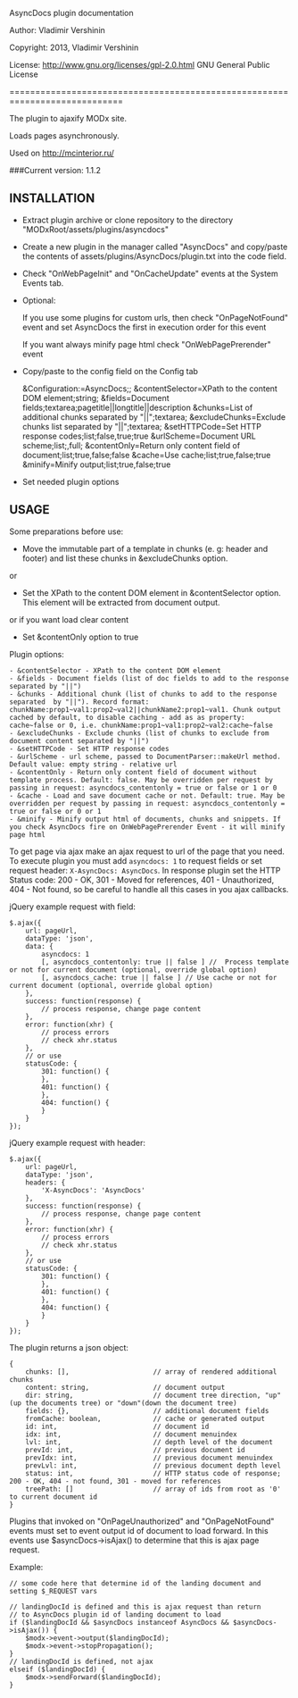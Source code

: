 AsyncDocs plugin documentation

Author: Vladimir Vershinin

Copyright: 2013, Vladimir Vershinin

License: http://www.gnu.org/licenses/gpl-2.0.html GNU General Public License

============================================================================

The plugin to ajaxify MODx site.

Loads pages asynchronously.

Used on http://mcinterior.ru/

###Current version: 1.1.2

INSTALLATION
--------------------------------------------------------------------------
- Extract plugin archive or clone repository to the directory "MODxRoot/assets/plugins/asyncdocs"

- Create a new plugin in the manager called "AsyncDocs" and copy/paste the contents of assets/plugins/AsyncDocs/plugin.txt
into the code field.

- Check "OnWebPageInit" and "OnCacheUpdate" events at the System Events tab.

- Optional:

    If you use some plugins for custom urls, then check "OnPageNotFound" event and set AsyncDocs the first in execution order for this event
    
    If you want always minify page html check "OnWebPagePrerender" event

- Copy/paste to the config field on the Config tab

    &Configuration:=AsyncDocs;; &contentSelector=XPath to the content DOM element;string; &fields=Document fields;textarea;pagetitle||longtitle||description &chunks=List of additional chunks separated by "||";textarea; &excludeChunks=Exclude chunks list separated by "||";textarea; &setHTTPCode=Set HTTP response codes;list;false,true;true &urlScheme=Document URL scheme;list;,full; &contentOnly=Return only content field of document;list;true,false;false &cache=Use cache;list;true,false;true &minify=Minify output;list;true,false;true

- Set needed plugin options

USAGE
--------------------------------------------------------------------------
Some preparations before use:
- Move the immutable part of a template in chunks (e. g: header and footer) and list these chunks in &excludeChunks option.

or

- Set the XPath to the content DOM element in &contentSelector option. This element will be extracted from document output.
 
or if you want load clear content

- Set &contentOnly option to true

Plugin options:
    
    - &contentSelector - XPath to the content DOM element
    - &fields - Document fields (list of doc fields to add to the response separated by "||")
    - &chunks - Additional chunk (list of chunks to add to the response separated  by "||"). Record format: chunkName:prop1~val1:prop2~val2||chunkName2:prop1~val1. Chunk output cached by default, to disable caching - add as as property: cache~false or 0, i.e. chunkName:prop1~val1:prop2~val2:cache~false
    - &excludeChunks - Exclude chunks (list of chunks to exclude from document content separated by "||")
    - &setHTTPCode - Set HTTP response codes
    - &urlScheme - url scheme, passed to DocumentParser::makeUrl method. Default value: empty string - relative url
    - &contentOnly - Return only content field of document without template process. Default: false. May be overridden per request by passing in request: asyncdocs_contentonly = true or false or 1 or 0
    - &cache - Load and save document cache or not. Default: true. May be overridden per request by passing in request: asyncdocs_contentonly = true or false or 0 or 1
    - &minify - Minify output html of documents, chunks and snippets. If you check AsyncDocs fire on OnWebPagePrerender Event - it will minify page html

To get page via ajax make an ajax request to url of the page that you need. To execute plugin you must add `asyncdocs: 1` to request fields or set
request header: `X-AsyncDocs: AsyncDocs`. 
In response plugin set the HTTP Status code: 200 - OK, 301 - Moved for references, 401 - Unauthorized, 404 - Not found, so be careful to handle all this cases in you ajax callbacks.

jQuery example request with field:

    $.ajax({
        url: pageUrl,
        dataType: 'json',
        data: {
            asyncdocs: 1
            [, asyncdocs_contentonly: true || false ] //  Process template or not for current document (optional, override global option)
            [, asyncdocs_cache: true || false ] // Use cache or not for current document (optional, override global option)
        },
        success: function(response) {
            // process response, change page content
        },
        error: function(xhr) {
            // process errors
            // check xhr.status
        },
        // or use
        statusCode: {
            301: function() {
            },
            401: function() {
            },
            404: function() {
            }
        }
    });

jQuery example request with header:

    $.ajax({
        url: pageUrl,
        dataType: 'json',
        headers: {
            'X-AsyncDocs': 'AsyncDocs'
        },
        success: function(response) {
            // process response, change page content
        },
        error: function(xhr) {
            // process errors
            // check xhr.status
        },
        // or use
        statusCode: {
            301: function() {
            },
            401: function() {
            },
            404: function() {
            }
        }
    });


The plugin returns a json object:

    {
        chunks: [],                     // array of rendered additional chunks
        content: string,                // document output
        dir: string,                    // document tree direction, "up"(up the documents tree) or "down"(down the document tree)
        fields: {},                     // additional document fields
        fromCache: boolean,             // cache or generated output
        id: int,                        // document id
        idx: int,                       // document menuindex
        lvl: int,                       // depth level of the document
        prevId: int,                    // previous document id
        prevIdx: int,                   // previous document menuindex
        prevLvl: int,                   // previous document depth level
        status: int,                    // HTTP status code of response; 200 - OK, 404 - not found, 301 - moved for references
        treePath: []                    // array of ids from root as '0' to current document id
    }

Plugins that invoked on "OnPageUnauthorized" and "OnPageNotFound" events
must set to event output id of document to load forward. In this events use $asyncDocs->isAjax() to
determine that this is ajax page request.

Example:

    // some code here that determine id of the landing document and setting $_REQUEST vars

    // landingDocId is defined and this is ajax request than return
    // to AsyncDocs plugin id of landing document to load
    if ($landingDocId && $asyncDocs instanceof AsyncDocs && $asyncDocs->isAjax()) {
        $modx->event->output($landingDocId);
        $modx->event->stopPropagation();
    }
    // landingDocId is defined, not ajax
    elseif ($landingDocId) {
        $modx->sendForward($landingDocId);
    }
